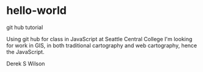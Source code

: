 # hello-world
git hub tutorial

Using git hub for class in JavaScript at Seattle Central College
I'm looking for work in GIS, in both traditional cartography and
web cartography, hence the JavaScript.

Derek S Wilson
